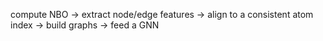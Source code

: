 compute NBO 
→ extract node/edge features 
→ align to a consistent atom index 
→ build graphs 
→ feed a GNN